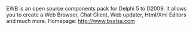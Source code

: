 EWB is an open source components pack for Delphi 5 to D2009. It allows you to create a Web Browser, Chat Client, Web updater, Html/Xml Editors and much more. Homepage: http://www.bsalsa.com